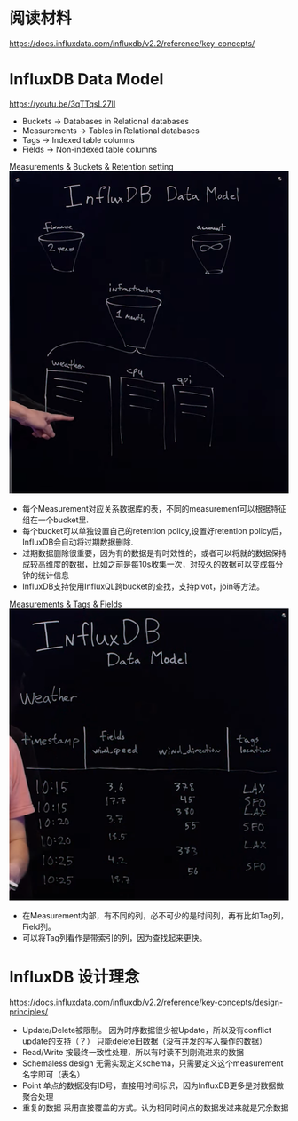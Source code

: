 # 阅读材料
https://docs.influxdata.com/influxdb/v2.2/reference/key-concepts/ 


# InfluxDB Data Model
https://youtu.be/3qTTqsL27lI 

* Buckets -> Databases in Relational databases
* Measurements -> Tables in Relational databases
* Tags -> Indexed table columns
* Fields -> Non-indexed table columns

Measurements & Buckets & Retention setting
![Measurements & Buckets & Retention setting](https://github.com/ictmalili/data-ranger/blob/master/InfluxDB/Measurements%20%26%20Buckets%20.png)

* 每个Measurement对应关系数据库的表，不同的measurement可以根据特征组在一个bucket里.
* 每个bucket可以单独设置自己的retention policy,设置好retention policy后，InfluxDB会自动将过期数据删除.
*  过期数据删除很重要，因为有的数据是有时效性的，或者可以将就的数据保持成较高维度的数据，比如之前是每10s收集一次，对较久的数据可以变成每分钟的统计信息
* InfluxDB支持使用InfluxQL跨bucket的查找，支持pivot，join等方法。

Measurements & Tags & Fields
![Measurements & Tags & Fields](https://github.com/ictmalili/data-ranger/blob/master/InfluxDB/Measurement%20%26%20Tag%20%26%20Fields.png)
* 在Measurement内部，有不同的列，必不可少的是时间列，再有比如Tag列，Field列。
* 可以将Tag列看作是带索引的列，因为查找起来更快。

# InfluxDB 设计理念
https://docs.influxdata.com/influxdb/v2.2/reference/key-concepts/design-principles/
* Update/Delete被限制。 因为时序数据很少被Update，所以没有conflict update的支持（？） 只能delete旧数据（没有并发的写入操作的数据）
* Read/Write 按最终一致性处理，所以有时读不到刚流进来的数据
* Schemaless design 无需实现定义schema，只需要定义这个measurement名字即可（表名）
* Point 单点的数据没有ID号，直接用时间标识，因为InfluxDB更多是对数据做聚合处理
* 重复的数据 采用直接覆盖的方式。认为相同时间点的数据发过来就是冗余数据

